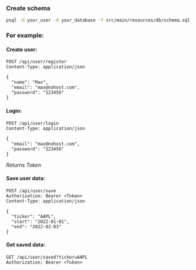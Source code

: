 ### Create schema
```sh
psql -U your_user -d your_database -f src/main/resources/db/schema.sql
```

### For example:

#### Create user:
```http
POST /api/user/register
Content-Type: application/json

{
  "name": "Max",
  "email": "max@nohost.com",
  "password": "123456"
}
```

#### Login:
```http
POST /api/user/login
Content-Type: application/json

{
  "email": "max@nohost.com",
  "password": "123456"
}
```
_Returns Token_

#### Save user data:
```http
POST /api/user/save
Authorization: Bearer <Token>
Content-Type: application/json

{
  "ticker": "AAPL",
  "start": "2022-01-01",
  "end": "2022-02-03"
}
```

#### Get saved data:
```http
GET /api/user/saved?ticker=AAPL
Authorization: Bearer <Token>
```
